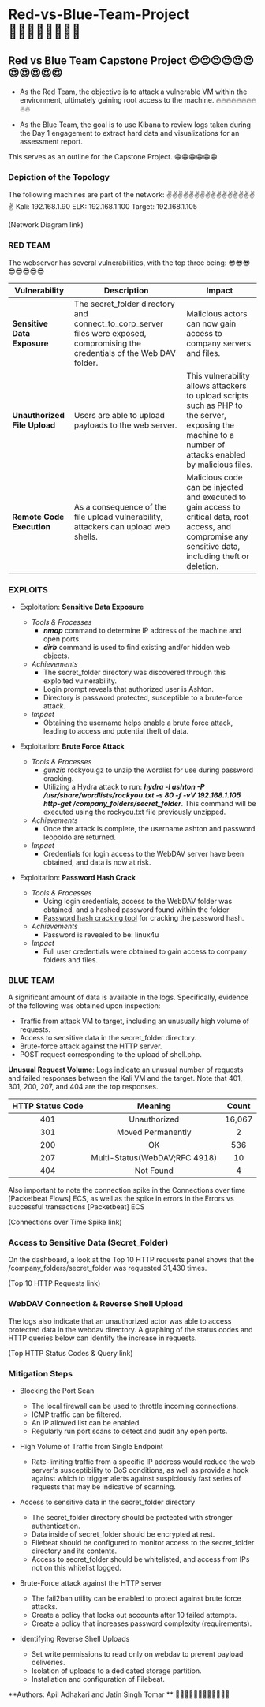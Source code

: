 # Red-vs-Blue-Team-Project 🔗🔗🔗🔗🔗🔗🔗🔗

## Red vs Blue Team Capstone Project  😍😍😍😍😍😍😍😍😍😍😍

- As the Red Team, the objective is to attack a vulnerable VM within the environment, ultimately gaining root access to the machine. 🔥🔥🔥🔥🔥🔥🔥🔥🔥🔥

- As the Blue Team, the goal is to use Kibana to review logs taken during the Day 1 engagement to extract hard data and visualizations for an assessment report.

This serves as an outline for the Capstone Project. 😁😁😁😁😁😁

### Depiction of the Topology

The following machines are part of the network:  ✌✌✌✌✌✌✌✌✌✌✌✌✌✌✌✌✌
Kali: 192.168.1.90
ELK: 192.168.1.100
Target: 192.168.1.105

(Network Diagram link)

### RED TEAM

The webserver has several vulnerabilities, with the top three being: 😎😎😎😎😎😎😎😎

| Vulnerability     | Description | Impact |
|----------|---------------------|----------------------|
| **Sensitive Data Exposure** | The secret_folder directory and connect_to_corp_server files were exposed, compromising the credentials of the Web DAV folder.             | Malicious actors can now gain access to company servers and files.    |
| **Unauthorized File Upload**         | Users are able to upload payloads to the web server.                    | This vulnerability allows attackers to upload scripts such as PHP to the server, exposing the machine to a number of attacks enabled by malicious files.                     |
| **Remote Code Execution**    | As a consequence of the file upload vulnerability, attackers can upload web shells.                |   Malicious code can be injected and executed to gain access to critical data, root access, and compromise any sensitive data, including theft or deletion.                   |

### EXPLOITS
- Exploitation: **Sensitive Data Exposure**
	- *Tools & Processes*
		- ***nmap*** command to determine IP address of the machine and open ports.
		- ***dirb*** command is used to find existing and/or hidden web objects.
	- *Achievements*
		- The secret_folder directory was discovered through this exploited vulnerability.
		- Login prompt reveals that authorized user is Ashton.
		- Directory is password protected, susceptible to a brute-force attack.
	- *Impact*
		- Obtaining the username helps enable a brute force attack, leading to access and potential theft of data.


- Exploitation: **Brute Force Attack**
	- *Tools & Processes*
		- *gunzip* rockyou.gz to unzip the wordlist for use during password cracking.
		- Utilizing a Hydra attack to run: ***hydra -l ashton -P /usr/share/wordlists/rockyou.txt -s 80 -f -vV 192.168.1.105 http-get /company_folders/secret_folder***. This command will be executed using the rockyou.txt file previously unzipped.
	- *Achievements*
		- Once the attack is complete, the username ashton and password leopoldo are returned.
	- *Impact*
		- Credentials for login access to the WebDAV server have been obtained, and data is now at risk.

- Exploitation: **Password Hash Crack**
	- *Tools & Processes*
		- Using login credentials, access to the WebDAV folder was obtained, and a hashed password found within the folder
		- [Password hash cracking tool](https://crackstation.net) for cracking the password hash.
	- *Achievements*
		- Password is revealed to be: linux4u
	- *Impact*
		- Full user credentials were obtained to gain access to company folders and files.

### BLUE TEAM
A significant amount of data is available in the logs. Specifically, evidence of the following was obtained upon inspection:

- Traffic from attack VM to target, including an unusually high volume of requests.
- Access to sensitive data in the secret_folder directory.
- Brute-force attack against the HTTP server.
- POST request corresponding to the upload of shell.php.

**Unusual Request Volume**: Logs indicate an unusual number of requests and failed responses between the Kali VM and the target. Note that 401, 301, 200, 207, and 404 are the top responses.

| HTTP Status Code  | Meaning  | Count  |
| :------------: | :------------: | :------------: |
| 401  |Unauthorized   |16,067   |
| 301  |Moved Permanently   | 2  |
| 200  |OK   |  536 |
| 207  | Multi-Status(WebDAV;RFC 4918)  |10   |
| 404  | Not Found   | 4  |

Also important to note the connection spike in the Connections over time [Packetbeat Flows] ECS, as well as the spike in errors in the Errors vs successful transactions [Packetbeat] ECS

(Connections over Time Spike link)

### Access to Sensitive Data (Secret_Folder)

On the dashboard, a look at the Top 10 HTTP requests panel shows that the /company_folders/secret_folder was requested 31,430 times.

(Top 10 HTTP Requests link)

### WebDAV Connection & Reverse Shell Upload

The logs also indicate that an unauthorized actor was able to access protected data in the webdav directory. A graphing of the status codes and HTTP queries below can identify the increase in requests.

(Top HTTP Status Codes & Query link)

### Mitigation Steps

- Blocking the Port Scan
	- The local firewall can be used to throttle incoming connections.
	- ICMP traffic can be filtered.
	- An IP allowed list can be enabled.
	- Regularly run port scans to detect and audit any open ports.
	
- High Volume of Traffic from Single Endpoint
	- Rate-limiting traffic from a specific IP address would reduce the web server's susceptibility to DoS conditions, as well as provide a hook against which to trigger alerts against suspiciously fast series of requests that may be indicative of scanning.
- Access to sensitive data in the secret_folder directory
	- The secret_folder directory should be protected with stronger authentication.
	- Data inside of secret_folder should be encrypted at rest.
	- Filebeat should be configured to monitor access to the secret_folder directory and its contents.
	- Access to secret_folder should be whitelisted, and access from IPs not on this whitelist logged.
- Brute-Force attack against the HTTP server
	- The fail2ban utility can be enabled to protect against brute force attacks.
	- Create a policy that locks out accounts after 10 failed attempts.
	- Create a policy that increases password complexity (requirements).
- Identifying Reverse Shell Uploads
	- Set write permissions to read only on webdav to prevent payload deliveries.
	- Isolation of uploads to a dedicated storage partition.
	- Installation and configuration of Filebeat.
	
**Authors: Apil Adhakari  and Jatin Singh Tomar **   🙏🙏🙏🙏🙏🙏🙏🙏🙏🙏🙏🙏

